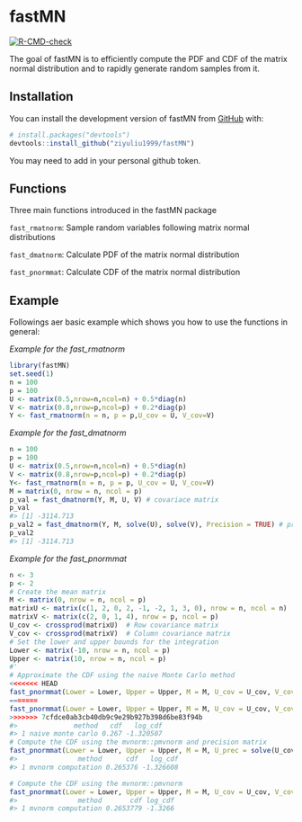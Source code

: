 
<!-- README.md is generated from README.Rmd. Please edit that file -->

# fastMN

<!-- badges: start -->

[![R-CMD-check](https://github.com/ziyuliu1999/fastMN/actions/workflows/R-CMD-check.yaml/badge.svg)](https://github.com/ziyuliu1999/fastMN/actions/workflows/R-CMD-check.yaml)
<!-- badges: end -->

The goal of fastMN is to efficiently compute the PDF and CDF of the
matrix normal distribution and to rapidly generate random samples from
it.

## Installation

You can install the development version of fastMN from
[GitHub](https://github.com/) with:

``` r
# install.packages("devtools")
devtools::install_github("ziyuliu1999/fastMN")
```

You may need to add in your personal github token.

## Functions

Three main functions introduced in the fastMN package

`fast_rmatnorm`: Sample random variables following matrix normal
distributions

`fast_dmatnorm`: Calculate PDF of the matrix normal distribution

`fast_pnormmat`: Calculate CDF of the matrix normal distribution

## Example

Followings aer basic example which shows you how to use the functions in
general:

*Example for the fast_rmatnorm*

``` r
library(fastMN)
set.seed(1)
n = 100
p = 100
U <- matrix(0.5,nrow=n,ncol=n) + 0.5*diag(n)
V <- matrix(0.8,nrow=p,ncol=p) + 0.2*diag(p)
Y <- fast_rmatnorm(n = n, p = p,U_cov = U, V_cov=V)
```

*Example for the fast_dmatnorm*

``` r
n = 100
p = 100
U <- matrix(0.5,nrow=n,ncol=n) + 0.5*diag(n)
V <- matrix(0.8,nrow=p,ncol=p) + 0.2*diag(p)
Y<- fast_rmatnorm(n = n, p = p, U_cov = U, V_cov=V)
M = matrix(0, nrow = n, ncol = p)
p_val = fast_dmatnorm(Y, M, U, V) # covariace matrix
p_val
#> [1] -3114.713
p_val2 = fast_dmatnorm(Y, M, solve(U), solve(V), Precision = TRUE) # precision matrix
p_val2
#> [1] -3114.713
```

*Example for the fast_pnormmat*

``` r
n <- 3
p <- 2
# Create the mean matrix
M <- matrix(0, nrow = n, ncol = p)
matrixU <- matrix(c(1, 2, 0, 2, -1, -2, 1, 3, 0), nrow = n, ncol = n)
matrixV <- matrix(c(2, 0, 1, 4), nrow = p, ncol = p)
U_cov <- crossprod(matrixU)  # Row covariance matrix
V_cov <- crossprod(matrixV)  # Column covariance matrix
# Set the lower and upper bounds for the integration
Lower <- matrix(-10, nrow = n, ncol = p)
Upper <- matrix(10, nrow = n, ncol = p)
#'
# Approximate the CDF using the naive Monte Carlo method
<<<<<<< HEAD
fast_pnormmat(Lower = Lower, Upper = Upper, M = M, U_cov = U_cov, V_cov = V_cov, method = "naive_monte_carlo", N = 3000)
=======
fast_pnormmat(Lower = Lower, Upper = Upper, M = M, U_cov = U_cov, V_cov = V_cov, method = "naive_monte_carlo", N = 1000)
>>>>>>> 7cfdce0ab3cb40db9c9e29b927b398d6be83f94b
#>              method   cdf   log_cdf
#> 1 naive monte carlo 0.267 -1.320507
# Compute the CDF using the mvnorm::pmvnorm and precision matrix
fast_pnormmat(Lower = Lower, Upper = Upper, M = M, U_prec = solve(U_cov), V_prec = solve(V_cov), method = "pmvnorm", useCov = FALSE)
#>               method      cdf   log_cdf
#> 1 mvnorm computation 0.265376 -1.326608
```

``` r
# Compute the CDF using the mvnorm::pmvnorm
fast_pnormmat(Lower = Lower, Upper = Upper, M = M, U_cov = U_cov, V_cov = V_cov, method = "pmvnorm")
#>               method       cdf log_cdf
#> 1 mvnorm computation 0.2653779 -1.3266
```
